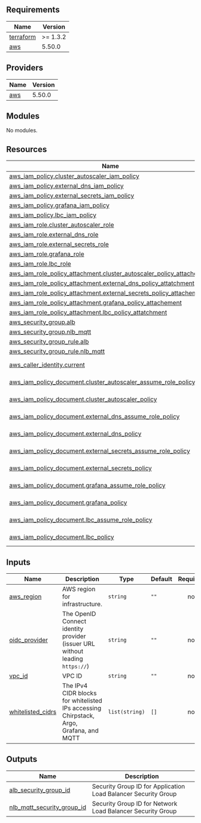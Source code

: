 <!-- BEGINNING OF PRE-COMMIT-TERRAFORM DOCS HOOK -->
## Requirements

| Name | Version |
|------|---------|
| <a name="requirement_terraform"></a> [terraform](#requirement\_terraform) | >= 1.3.2 |
| <a name="requirement_aws"></a> [aws](#requirement\_aws) | 5.50.0 |

## Providers

| Name | Version |
|------|---------|
| <a name="provider_aws"></a> [aws](#provider\_aws) | 5.50.0 |

## Modules

No modules.

## Resources

| Name | Type |
|------|------|
| [aws_iam_policy.cluster_autoscaler_iam_policy](https://registry.terraform.io/providers/hashicorp/aws/5.50.0/docs/resources/iam_policy) | resource |
| [aws_iam_policy.external_dns_iam_policy](https://registry.terraform.io/providers/hashicorp/aws/5.50.0/docs/resources/iam_policy) | resource |
| [aws_iam_policy.external_secrets_iam_policy](https://registry.terraform.io/providers/hashicorp/aws/5.50.0/docs/resources/iam_policy) | resource |
| [aws_iam_policy.grafana_iam_policy](https://registry.terraform.io/providers/hashicorp/aws/5.50.0/docs/resources/iam_policy) | resource |
| [aws_iam_policy.lbc_iam_policy](https://registry.terraform.io/providers/hashicorp/aws/5.50.0/docs/resources/iam_policy) | resource |
| [aws_iam_role.cluster_autoscaler_role](https://registry.terraform.io/providers/hashicorp/aws/5.50.0/docs/resources/iam_role) | resource |
| [aws_iam_role.external_dns_role](https://registry.terraform.io/providers/hashicorp/aws/5.50.0/docs/resources/iam_role) | resource |
| [aws_iam_role.external_secrets_role](https://registry.terraform.io/providers/hashicorp/aws/5.50.0/docs/resources/iam_role) | resource |
| [aws_iam_role.grafana_role](https://registry.terraform.io/providers/hashicorp/aws/5.50.0/docs/resources/iam_role) | resource |
| [aws_iam_role.lbc_role](https://registry.terraform.io/providers/hashicorp/aws/5.50.0/docs/resources/iam_role) | resource |
| [aws_iam_role_policy_attachment.cluster_autoscaler_policy_attachement](https://registry.terraform.io/providers/hashicorp/aws/5.50.0/docs/resources/iam_role_policy_attachment) | resource |
| [aws_iam_role_policy_attachment.external_dns_policy_attatchment](https://registry.terraform.io/providers/hashicorp/aws/5.50.0/docs/resources/iam_role_policy_attachment) | resource |
| [aws_iam_role_policy_attachment.external_secrets_policy_attachement](https://registry.terraform.io/providers/hashicorp/aws/5.50.0/docs/resources/iam_role_policy_attachment) | resource |
| [aws_iam_role_policy_attachment.grafana_policy_attachement](https://registry.terraform.io/providers/hashicorp/aws/5.50.0/docs/resources/iam_role_policy_attachment) | resource |
| [aws_iam_role_policy_attachment.lbc_policy_attatchment](https://registry.terraform.io/providers/hashicorp/aws/5.50.0/docs/resources/iam_role_policy_attachment) | resource |
| [aws_security_group.alb](https://registry.terraform.io/providers/hashicorp/aws/5.50.0/docs/resources/security_group) | resource |
| [aws_security_group.nlb_mqtt](https://registry.terraform.io/providers/hashicorp/aws/5.50.0/docs/resources/security_group) | resource |
| [aws_security_group_rule.alb](https://registry.terraform.io/providers/hashicorp/aws/5.50.0/docs/resources/security_group_rule) | resource |
| [aws_security_group_rule.nlb_mqtt](https://registry.terraform.io/providers/hashicorp/aws/5.50.0/docs/resources/security_group_rule) | resource |
| [aws_caller_identity.current](https://registry.terraform.io/providers/hashicorp/aws/5.50.0/docs/data-sources/caller_identity) | data source |
| [aws_iam_policy_document.cluster_autoscaler_assume_role_policy](https://registry.terraform.io/providers/hashicorp/aws/5.50.0/docs/data-sources/iam_policy_document) | data source |
| [aws_iam_policy_document.cluster_autoscaler_policy](https://registry.terraform.io/providers/hashicorp/aws/5.50.0/docs/data-sources/iam_policy_document) | data source |
| [aws_iam_policy_document.external_dns_assume_role_policy](https://registry.terraform.io/providers/hashicorp/aws/5.50.0/docs/data-sources/iam_policy_document) | data source |
| [aws_iam_policy_document.external_dns_policy](https://registry.terraform.io/providers/hashicorp/aws/5.50.0/docs/data-sources/iam_policy_document) | data source |
| [aws_iam_policy_document.external_secrets_assume_role_policy](https://registry.terraform.io/providers/hashicorp/aws/5.50.0/docs/data-sources/iam_policy_document) | data source |
| [aws_iam_policy_document.external_secrets_policy](https://registry.terraform.io/providers/hashicorp/aws/5.50.0/docs/data-sources/iam_policy_document) | data source |
| [aws_iam_policy_document.grafana_assume_role_policy](https://registry.terraform.io/providers/hashicorp/aws/5.50.0/docs/data-sources/iam_policy_document) | data source |
| [aws_iam_policy_document.grafana_policy](https://registry.terraform.io/providers/hashicorp/aws/5.50.0/docs/data-sources/iam_policy_document) | data source |
| [aws_iam_policy_document.lbc_assume_role_policy](https://registry.terraform.io/providers/hashicorp/aws/5.50.0/docs/data-sources/iam_policy_document) | data source |
| [aws_iam_policy_document.lbc_policy](https://registry.terraform.io/providers/hashicorp/aws/5.50.0/docs/data-sources/iam_policy_document) | data source |

## Inputs

| Name | Description | Type | Default | Required |
|------|-------------|------|---------|:--------:|
| <a name="input_aws_region"></a> [aws\_region](#input\_aws\_region) | AWS region for infrastructure. | `string` | `""` | no |
| <a name="input_oidc_provider"></a> [oidc\_provider](#input\_oidc\_provider) | The OpenID Connect identity provider (issuer URL without leading `https://`) | `string` | `""` | no |
| <a name="input_vpc_id"></a> [vpc\_id](#input\_vpc\_id) | VPC ID | `string` | `""` | no |
| <a name="input_whitelisted_cidrs"></a> [whitelisted\_cidrs](#input\_whitelisted\_cidrs) | The IPv4 CIDR blocks for whitelisted IPs accessing Chirpstack, Argo, Grafana, and MQTT | `list(string)` | `[]` | no |

## Outputs

| Name | Description |
|------|-------------|
| <a name="output_alb_security_group_id"></a> [alb\_security\_group\_id](#output\_alb\_security\_group\_id) | Security Group ID for Application Load Balancer Security Group |
| <a name="output_nlb_mqtt_security_group_id"></a> [nlb\_mqtt\_security\_group\_id](#output\_nlb\_mqtt\_security\_group\_id) | Security Group ID for Network Load Balancer Security Group |
<!-- END OF PRE-COMMIT-TERRAFORM DOCS HOOK -->
